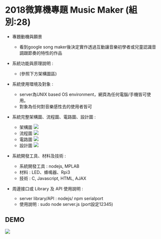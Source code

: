 # 2018微算機專題 Music Maker (組別:28)

- 專題動機與願景
    - 看到google song maker後決定實作透過互動讓音樂初學者或兒童認識音調跟節奏的特性的作品
- 系統功能與原理說明 : 
    - (參照下方架構圖區)
- 系統使用環境及對象 : 
    - server為UNIX based OS environment，網頁為任何電腦/手機皆可使用。
    - 對象為任何對音樂感性去的使用者皆可
- 系統完整架構圖、流程圖、電路圖、設計圖 : 
    - 架構圖
    ![](https://i.imgur.com/fyTRGem.png)
    - 流程圖
    ![](https://i.imgur.com/fS58bVA.png)
    - 電路圖
    ![](https://i.imgur.com/yofXbip.png)
    - 設計圖
    ![](https://i.imgur.com/m3ftSUv.jpg)

- 系統開發工具、材料及技術 :
    - 系統開發工具 : nodejs, MPLAB
    - 材料 : LED、蜂鳴器、Rpi3
    - 技術 : C, Javascript, HTML, AJAX
- 周邊接口或 Library 及 API 使用說明 : 
    - server library/API : nodejs/ npm serialport
    - 使用說明 : sudo node server.js (port設定12345)

## DEMO

[![](http://img.youtube.com/vi/JIX0cNqM830/0.jpg)](http://www.youtube.com/watch?v=JIX0cNqM830 "")
